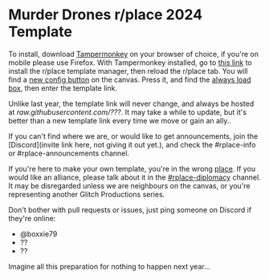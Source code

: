 # Murder Drones r/place 2024 Template

To install, download [Tampermonkey](https://www.tampermonkey.net/index.php?browser=firefox) on your browser of choice, if you're on mobile please use Firefox.
With Tampermonkey installed, go to [this link](https://github.com/osuplace/templateManager/raw/main/dist/templateManager.user.js) to install the r/place template manager, then reload the r/place tab.
You will find a [new config button](https://github.com/boxxie79/mdplace2024/blob/main/tutorial_images/configbutton.png) on the canvas. Press it, and find the [always load box](https://github.com/boxxie79/mdplace2024/blob/main/tutorial_images/alwaysloadbox.png), then enter the template link.

Unlike last year, the template link will never change, and always be hosted at _raw.githubusercontent.com/???_. It may take a while to update, but it's better than a new template link every time we move or gain an ally..

If you can't find where we are, or would like to get announcements, join the [Discord](invite link here, not giving it out yet.), and check the #rplace-info or #rplace-announcements channel.

If you're here to make your own template, you're in the wrong [place](https://docs.google.com/document/d/12WTiDcRo4P35zJvlgWX06MKVbitbDo3ehnF7mysFv4Y/edit?rm=minimal).
If you would like an alliance, please talk about it in the [#rplace-diplomacy](https://discord.com/channels/959878009836404746/) channel.
It may be disregarded unless we are neighbours on the canvas, or you're representing another Glitch Productions series.

Don't bother with pull requests or issues, just ping someone on Discord if they're online:
- @boxxie79
- ??
- ??

Imagine all this preparation for nothing to happen next year...
